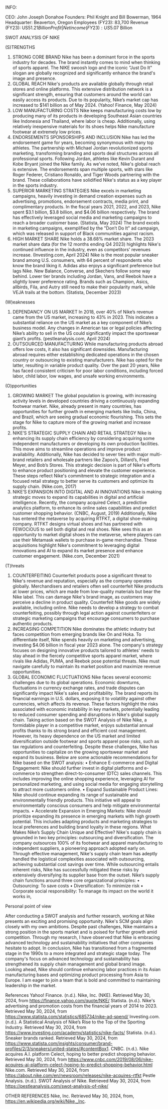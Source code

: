 INFO:

CEO: John Joseph Donahoe
 Founders: Phil Knight and Bill Bowerman, 1964
Headquarter: Beaverton, Oregon
 Employees (FY23): 83,700
Revenue (FY23): US$51.21 Billion
 Profit | Net income (FY23): US$5.07 Billion

SWOT ANALYSIS OF NIKE

(S)TRENGTHS
1. STRONG CORE BRAND
Nike has been a dominant force in the sports industry for decades. The brand instantly comes to mind when thinking of sports apparel. The NIKE swoosh logo and the iconic "Just Do It" slogan are globally recognized and significantly enhance the brand's image and presence.
2. GLOBAL REACH
Nike's products are available globally through retail stores and online platforms. This extensive distribution network is a significant strength, ensuring that customers around the world can easily access its products. Due to its popularity, Nike’s market cap has increased to $141 billion as of May 2024. (Yahoo! Finance, May 2024)
3. LOW MANUFACTURING COSTS
Nike keeps manufacturing costs low by producing many of its products in developing Southeast Asian countries like Indonesia and Thailand, where labor is cheap. Additionally, using relatively inexpensive materials for its shoes helps Nike manufacture footwear at extremely low prices.
4. ENDORSEMENTS SPONSORSHIPS AND INCLUSION
Nike has led the endorsement game for years, becoming synonymous with many top athletes. The partnership with Michael Jordan revolutionized sports marketing, transforming branding and sports deal structures across all professional sports. Following Jordan, athletes like Kevin Durant and Kobe Bryant joined the Nike family. 
As we've noted, Nike's global reach is extensive. The endorsements span multiple sports, with stars like Roger Federer, Cristiano Ronaldo, and Tiger Woods partnering with the brand. These collaborations have solidified Nike's status as a key player in the sports industry.
5. SUPERIOR MARKETING STRATEGIES
Nike excels in marketing campaigns, heavily investing in demand creation expenses such as advertising, promotions, endorsement contracts, media print, and complimentary products. In the fiscal years 2021, 2022, and 2023, Nike spent $3.1 billion, $3.8 billion, and $4.06 billion respectively. The brand has effectively leveraged social media and marketing campaigns to reach a broader customer base. (Statista, May 2024)
The brand excels in marketing campaigns, exemplified by the "Don’t Do It" ad campaign, which was released in support of Black communities against racism.
6. HIGH MARKET SHARE
Nike holds a 38.68% market share. The 2023 market share data (for the 12 months ending Q4 2023) highlights Nike's continued influence in the industry, even as competitors' revenues increase. (Investing.com, April 2024)
Nike is the most popular sneaker brand among U.S. consumers, with 64 percent of respondents who know the brand liking it. Adidas also enjoys a significant preference but lags Nike. New Balance, Converse, and Skechers follow some way behind. Lower tier brands including Jordan, Vans, and Reebok have a slightly lower preference rating. Brands such as Champion, Asics, allbirds, Fila, and Autry still need to make their popularity mark, while VEJA trails at the bottom. (Statista, December 2023)

(W)eaknesses
1. DEPENDANCY ON US MARKET
In 2018, over 40% of Nike’s revenue came from the US market, increasing to 43% in 2023. This indicates a substantial reliance on the US market as a key component of Nike’s business model. Any changes in American tax or legal policies affecting Nike’s ability to sell in the US could significantly impact the sportswear giant’s profits. (pestleanalysis.com, April 2024)
2. OUTSOURCED MANUFACTURING 
While manufacturing products abroad offers low costs, it also has significant downsides. Manufacturing abroad requires either establishing dedicated operations in the chosen country or outsourcing to existing manufacturers. Nike has opted for the latter, resulting in variable product quality.
Over the past 20 years, Nike has faced consistent criticism for poor labor conditions, including forced labor, child labor, low wages, and unsafe working environments.

(O)pportunities
1. GROWING MARKET
The global population is growing, with increasing activity levels in developed countries driving a continuously expanding footwear market. Nike, already present in many countries, has opportunities for further growth in emerging markets like India, China, and Brazil, which are seeing gradual economic flourishing. This sets the stage for Nike to capture more of the growing market and increase profits.
2. NIKE’S STRATEGIC SUPPLY CHAIN AND RETAIL STRATEGY
Nike is enhancing its supply chain efficiency by considering acquiring some independent manufacturers or developing its own production facilities. This move aims to streamline operations and improve product availability.
Additionally, Nike has decided to sever ties with major multi-brand retailers and wholesale partners like Zapoo’s, Dillard’s, Fred Meyer, and Bob’s Stores. This strategic decision is part of Nike's efforts to enhance product positioning and elevate the customer experience. These steps reflect Nike's commitment to strategic integration and a focused retail strategy to better serve its customers and optimize its supply chain. (Nike.com, 2017)
3. NIKE’S EXPANSION INTO DIGITAL AND AI INNOVATIONS
Nike is making strategic moves to expand its capabilities in digital and artificial intelligence. Recently, the company acquired Celect, a predictive analytics platform, to enhance its online sales capabilities and predict customer shopping behavior. (CNBC, August, 2019)
Additionally, Nike has entered the metaverse by acquiring RTFKT, a digital shoe-making company. RTFKT designs virtual shoes and has partnered with FEWOCiOUS to sell both digital and real shoes. Nike sees this as an opportunity to market digital shoes in the metaverse, where players can use their Metamask wallets to purchase in-game merchandise. These acquisitions highlight Nike's commitment to leveraging digital innovations and AI to expand its market presence and enhance customer engagement. (Nike.com, December 2021)

(T)hreats
 1. COUNTERFEITING
Counterfeit products pose a significant threat to Nike's revenue and reputation, especially as the company operates globally. Merchandisers and retailers often sell counterfeit Nike products at lower prices, which are made from low-quality materials but bear the Nike label. This can damage Nike's brand image, as customers may perceive a decline in product quality. Counterfeit Nike goods are widely available, including online. Nike needs to develop a strategy to combat counterfeiting, possibly through legal action against counterfeiters or strategic marketing campaigns that encourage consumers to purchase authentic products.
 2. INCREASING COMPETITION 
Nike dominates the athletic industry but faces competition from emerging brands like On and Hoka. To differentiate itself, Nike spends heavily on marketing and advertising, investing $4.06 billion in fiscal year 2023 alone. The company's strategy focuses on designing innovative products tailored to athletes' needs to stay ahead in the fiercely competitive sports apparel market, where rivals like Adidas, PUMA, and Reebok pose potential threats. Nike must navigate carefully to maintain its market position and maximize revenue opportunities.
 3. GLOBAL ECONOMIC FLUCTUATIONS 
Nike faces several economic challenges due to its global operations. Economic downturns, fluctuations in currency exchange rates, and trade disputes can significantly impact Nike's sales and profitability. The brand reports its financial earnings in U.S. dollars, exposing it to volatility against other currencies, which affects its revenue. These factors highlight the risks associated with economic instability in key markets, potentially leading to reduced consumer spending and disruptions in Nike's global supply chain.
Taking action based on the SWOT Analysis of Nike
Nike, a formidable player in a competitive market, enjoys substantial annual profits thanks to its strong brand and efficient cost management. However, its heavy dependence on the US market and limited diversification outside footwear and sports apparel pose risks, such as tax regulations and counterfeiting. Despite these challenges, Nike has opportunities to capitalize on the growing sportswear market and expand its business.
Below are some actionable recommendations for Nike based on the SWOT analysis:
•	Enhance E-commerce and Digital Engagement: Nike should further invest in digital platforms and e-commerce to strengthen direct-to-consumer (DTC) sales channels. This includes improving the online shopping experience, leveraging AI for personalized marketing, and using social media for engaging storytelling to attract more customers online.
•	Expand Sustainable Product Lines: Nike should continue expanding its range of sustainable and environmentally friendly products. This initiative will appeal to environmentally conscious consumers and help mitigate environmental impacts.
•	Accelerate Expansion in Emerging Markets: Nike should prioritize expanding its presence in emerging markets with high growth potential. This includes adapting products and marketing strategies to local preferences and building brand loyalty in these regions.
What Makes Nike’s Supply Chain Unique and Effective?
Nike's supply chain is grounded in two key principles: outsourcing and diversification. The company outsources 100% of its footwear and apparel manufacturing to independent suppliers, a pioneering approach adopted early on. Through effective management, Nike's supply chain team has adeptly handled the logistical complexities associated with outsourcing, achieving substantial cost savings over time. While outsourcing entails inherent risks, Nike has successfully mitigated these risks by extensively diversifying its supplier base from the outset. 
Nike’s supply chain functions around three core organizational principles:
•	Outsourcing: To save costs
•	Diversification: To minimize risk
•	Corporate social responsibility: To manage its impact on the world it works in,

Personal point of view

After conducting a SWOT analysis and further research, working at Nike presents an exciting and promising opportunity. Nike's SCM goals align closely with my own ambitions. Despite past challenges, Nike maintains a strong position in the sports market and is poised for further growth amid competition. Through my research, I have observed that Nike is embracing advanced technology and sustainability initiatives that other companies hesitate to adopt.
In conclusion, Nike has transitioned from a fragmented stage in the 1990s to a more integrated and strategic stage today. The company's focus on advanced technology and sustainability has strengthened its supply chain management and global brand image. Looking ahead, Nike should continue enhancing labor practices in its Asian manufacturing bases and optimizing product processing from Asia to Europe. I am eager to join a team that is bold and committed to maintaining leadership in the market.

References
Yahoo! Finance. (n.d.). Nike, Inc. (NKE). Retrieved May 30, 2024, from https://finance.yahoo.com/quote/NKE/
Statista. (n.d.). Nike's advertising and promotion costs from the financial years of 2014 to 2023. Retrieved May 30, 2024, from  https://www.statista.com/statistics/685734/nike-ad-spend/
Investing.com. (n.d.). A Statistical Analysis of Nike’s Rise to the Top of the Sporting Industry. Retrieved May 30, 2024, from  https://www.investing.com/academy/statistics/nike-facts/
Statista. (n.d.). Sneaker brands ranked. Retrieved May 30, 2024, from https://www.statista.com/insights/consumer/brand-profiles/2/3/sneakers/united-states/#contentBox1.
CNBC. (n.d.). Nike acquires A.I. platform Celect, hoping to better predict shopping behavior. Retrieved May 30, 2024, from https://www.cnbc.com/2019/08/06/nike-acquires-ai-platform-celect-hoping-to-predict-shopping-behavior.html
Nike.com. Retrieved May 30, 2024, from https://about.nike.com/en/newsroom/releases/nike-acquires-rtfkt
Pestle Analysis. (n.d.). SWOT Analysis of Nike. Retrieved May 30, 2024, from  https://pestleanalysis.com/swot-analysis-of-nike/

OTHER REFERENCES
Nike, Inc. Retrieved May 30, 2024, from, https://en.wikipedia.org/wiki/Nike,_Inc.
